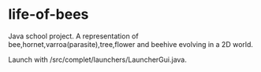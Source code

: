 # life-of-bees
Java school project.
A representation of bee,hornet,varroa(parasite),tree,flower and beehive evolving in a 2D world.

Launch with /src/complet/launchers/LauncherGui.java.
